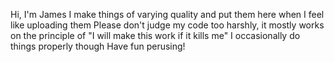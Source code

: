 Hi, I'm James
I make things of varying quality and put them here when I feel like uploading them
Please don't judge my code too harshly, it mostly works on the principle of "I will make this work if it kills me"
I occasionally do things properly though
Have fun perusing!
